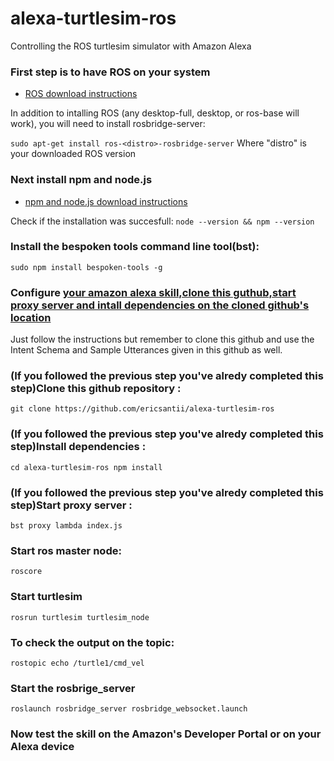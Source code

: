 # alexa-turtlesim-ros
Controlling the ROS turtlesim simulator with Amazon Alexa

### First step is to have ROS on your system
* [ROS download instructions](http://wiki.ros.org/ROS/Installation)

In addition to intalling ROS (any desktop-full, desktop, or ros-base will work), you will need to install rosbridge-server:

``
sudo apt-get install ros-<distro>-rosbridge-server
``
Where "distro" is your downloaded ROS version
  
### Next install npm and node.js
* [npm and node.js download instructions](https://tecadmin.net/install-latest-nodejs-npm-on-ubuntu/)

Check if the installation was succesfull:
``
node --version && npm --version
``
### Install the bespoken tools command line tool(bst):
``
sudo npm install bespoken-tools -g
``
### Configure [your amazon alexa skill,clone this guthub,start proxy server and intall dependencies on the cloned github's location](http://docs.bespoken.tools/en/latest/tutorials/tutorial_lambda_nodejs/)
Just follow the instructions but remember to clone this github and use the Intent Schema and Sample Utterances given
in this github as well.

### (If you followed the previous step you've alredy completed this step)Clone this github repository :
``
git clone https://github.com/ericsantii/alexa-turtlesim-ros
``
### (If you followed the previous step you've alredy completed this step)Install dependencies :
``
cd alexa-turtlesim-ros npm install
``
### (If you followed the previous step you've alredy completed this step)Start proxy server :
``
bst proxy lambda index.js
``
### Start ros master node:
``
roscore
``
### Start turtlesim
``
rosrun turtlesim turtlesim_node
``
### To check the output on the topic:
``
rostopic echo /turtle1/cmd_vel
``
### Start the rosbrige_server
``
roslaunch rosbridge_server rosbridge_websocket.launch
``
### Now test the skill on the Amazon's Developer Portal or on your Alexa device


